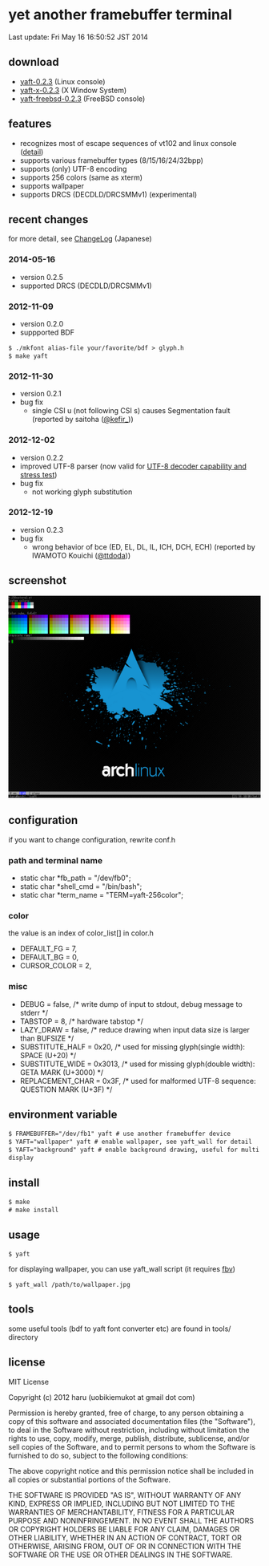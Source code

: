 # yet another framebuffer terminal
Last update: Fri May 16 16:50:52 JST 2014

## download
-	[yaft-0.2.3](./release/yaft-0.2.3.tar.gz) (Linux console)
-	[yaft-x-0.2.3](./release/yaft-x-0.2.3.tar.gz) (X Window System)
-	[yaft-freebsd-0.2.3](./release/yaft-freebsd-0.2.3.tar.gz) (FreeBSD console)

## features
+	recognizes most of escape sequences of vt102 and linux console ([detail](escape.html))
+	supports various framebuffer types (8/15/16/24/32bpp)
+	supports (only) UTF-8 encoding
+	supports 256 colors (same as xterm)
+	supports wallpaper
+	supports DRCS (DECDLD/DRCSMMv1) (experimental)

## recent changes
for more detail, see [ChangeLog](./changelog.html) (Japanese)

### 2014-05-16
-	version 0.2.5
-	supported DRCS (DECDLD/DRCSMMv1)

### 2012-11-09
-	version 0.2.0
-	suppported BDF

~~~
$ ./mkfont alias-file your/favorite/bdf > glyph.h
$ make yaft
~~~

### 2012-11-30
-	version 0.2.1
-	bug fix
	-	single CSI u (not following CSI s) causes Segmentation fault (reported by saitoha ([@kefir_]))

[@kefir_]: http://twitter.com/kefir_

### 2012-12-02
-	version 0.2.2
-	improved UTF-8 parser (now valid for [UTF-8 decoder capability and stress test])
-	bug fix
	-	not working glyph substitution

[UTF-8 decoder capability and stress test]: http://www.cl.cam.ac.uk/~mgk25/ucs/examples/UTF-8-test.txt

### 2012-12-19
-	version 0.2.3
-	bug fix
	-	wrong behavior of bce (ED, EL, DL, IL, ICH, DCH, ECH) (reported by IWAMOTO Kouichi ([@ttdoda]))

[@ttdoda]: http://doda.teraterm.org/whoami.xhtm

## screenshot
![screenshot1](./img/yaft-screenshot.png)

## configuration
if you want to change configuration, rewrite conf.h

### path and terminal name

+	static char *fb_path = "/dev/fb0";
+	static char *shell_cmd = "/bin/bash";
+	static char *term_name = "TERM=yaft-256color";

### color
the value is an index of color_list[] in color.h

+	DEFAULT_FG = 7,
+	DEFAULT_BG = 0,
+	CURSOR_COLOR = 2,

### misc

+	DEBUG = false,             /* write dump of input to stdout, debug message to stderr */
+	TABSTOP = 8,               /* hardware tabstop */
+	LAZY_DRAW = false,         /* reduce drawing when input data size is larger than BUFSIZE */
+	SUBSTITUTE_HALF = 0x20,    /* used for missing glyph(single width): SPACE (U+20) */
+	SUBSTITUTE_WIDE = 0x3013,  /* used for missing glyph(double width): GETA MARK (U+3000) */
+	REPLACEMENT_CHAR = 0x3F,   /* used for malformed UTF-8 sequence: QUESTION MARK (U+3F) */

## environment variable

~~~
$ FRAMEBUFFER="/dev/fb1" yaft # use another framebuffer device
$ YAFT="wallpaper" yaft # enable wallpaper, see yaft_wall for detail
$ YAFT="background" yaft # enable background drawing, useful for multi display
~~~

## install

~~~
$ make
# make install
~~~

## usage

~~~
$ yaft
~~~

for displaying wallpaper, you can use yaft_wall script (it requires [fbv])

~~~
$ yaft_wall /path/to/wallpaper.jpg
~~~

[fbv]: http://www.eclis.ch/fbv/

## tools
some useful tools (bdf to yaft font converter etc) are found in tools/ directory

## license
MIT License

Copyright (c) 2012 haru (uobikiemukot at gmail dot com)

Permission is hereby granted, free of charge, to any person obtaining a copy of this software and associated documentation files (the "Software"), to deal in the Software without restriction, including without limitation the rights to use, copy, modify, merge, publish, distribute, sublicense, and/or sell copies of the Software, and to permit persons to whom the Software is furnished to do so, subject to the following conditions:

The above copyright notice and this permission notice shall be included in all copies or substantial portions of the Software.

THE SOFTWARE IS PROVIDED "AS IS", WITHOUT WARRANTY OF ANY KIND, EXPRESS OR IMPLIED, INCLUDING BUT NOT LIMITED TO THE WARRANTIES OF MERCHANTABILITY, FITNESS FOR A PARTICULAR PURPOSE AND NONINFRINGEMENT. IN NO EVENT SHALL THE AUTHORS OR COPYRIGHT HOLDERS BE LIABLE FOR ANY CLAIM, DAMAGES OR OTHER LIABILITY, WHETHER IN AN ACTION OF CONTRACT, TORT OR OTHERWISE, ARISING FROM, OUT OF OR IN CONNECTION WITH THE SOFTWARE OR THE USE OR OTHER DEALINGS IN THE SOFTWARE.
